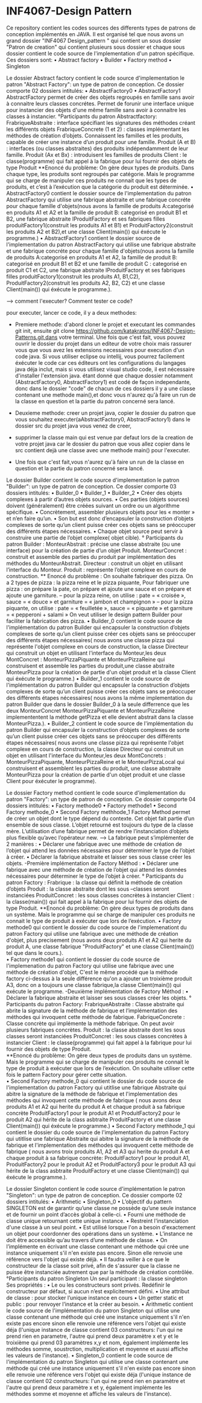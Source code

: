 # INF4067-Design Pattern
Ce repository contient les codes sources des differents types de patrons de conception implémentés en JAVA. 
Il est organisé tel que nous avons un grand dossier "INF4067 Design_pattern " qui contient un sous dossier "Patron de creation" qui contient plusieurs sous dossier 
et chaque sous dossier contient le code source de l'implementation d'un patron spécifique.
Ces dossiers sont:
  • Abstract factory
  • Builder
  • Factory method
  • Singleton

   Le dossier Abstract factory contient le code source d'implementation le patron "Abstract Factory": un type de patron de conception.
	   Ce dossier comporte 02 dossiers intitulés:
		    • AbstractFactory0
			  • AbstractFactory1
		  AbstractFactory permet de créer des objets regroupés en famille sans avoir à connaitre leurs classes concrétes.
      Permet de forunir une interface unique pour instancier des objets d'une même famille sans avoir à connaitre les classes à instancier.
    °Participants du patron Abstractfactory:
           FrabriqueAbstraite : interface spécifiant les signatures des méthodes
            créant les différents objets
           FrabriqueConcrete (1 et 2) : classes implémentant les méthodes de
            création d’objets. Connaissent les familles et les produits, capable de
            créer une instance d’un produit pour une famille.
           Produit (A et B) : interfaces (ou classes abstraites) des produits
            indépendamment de leur famille.
           Produit (Ax et Bx) : introduisent les familles de produits
           Client : le classe(programme) qui fait appel à la fabrique pour lui
            fournir des objets de type Produit
      **Enoncé du problème: On gère deux types de produits. Dans chaque type, les produits
          sont regroupés par catégorie. Mais le programme qui se charge de manipuler
          ces produits ne connait que les types de produits, et c’est à l’exécution que la
          catégorie du produit est déterminée.
      • AbstractFactory0 contient le dossier source de l'implementation du patron AbstractFactory qui utilise une fabrique abstraite et
        une fabrique concréte pour chaque famille d'objets(nous avons la famille de produits A:categorisé en  produits A1 et A2 
        et la famille de produit B: categorisé en produit B1 et B2, une fabrique abstraite IProduitFactory et ses fabriques filles 
        produitFactory1(construit les produits A1 et B1) et ProduitFactory2(construit les produits A2 et B2),et une classe 
        Client(main()) qui éxécute le programme.)
			  • AbstractFactory1 contient le dossier source de l'implementation du patron AbstractFactory qui utilise une fabrique abstraite et
        une fabrique concréte pour chaque famille d'objets(nous avons la famille de produits A:categorisé en  produits A1 et A2, 
        la famille de produit B: categorisé en produit B1 et B2 et une famille de produit C : categorisé en produit C1 et C2, 
        une fabrique abstraite IProduitFactory et ses fabriques filles produitFactory1(construit les produits A1, B1,C2), 
        ProduitFactory2(construit les produits A2, B2, C2) et une classe 
        Client(main()) qui éxécute le programme.).

 --> comment l'executer? Comment tester ce code?

  pour executer, lancer ce code, il y a deux methodes:

 - Premiere methode: d'abord cloner le projet et executant les commandes git init, ensuite git clone  https://github.com/katakratos/INF4067-Design-Patterns.git,dans votre terminal. 
      Une fois que c'est fait, vous pouvez ouvrir le dossier du projet dans un editeur de votre choix mais rassurer vous que vous avez les extensions necessaires pour execution d'un code java. 
      Si vous utiliser eclipse ou intellij, vous pourrez facilement éxécuter le code car ces éditeurs ont les configurations du langages java déja inclut, mais si vous utilisez visual studio code,
      il est nécessaire d'installer l'extension java. étant donné que chaque dossier notamment (AbstractFactory0, AbstractFactory1) est codé de façon independante,
      donc dans le dossier "code" de chacun de ces dossiers il y a une classe contenant une methode main(),et donc vous n'aurez qu'à faire un run de la classe en question 
      et la partie du patron concerné sera lancé.

 - Deuxieme methode: creer un projet java, copier le dossier du patron que vous souhaitez executer(aAbstractFactory0, AbstractFactory1) dans le dossier src du projet java vous venez de creer,
 -  supprimer la classe main qui est venue par defaut lors de la creation de votre projet java car le dossier du patron que vous allez copier dans le src contient dejà une classe avec une methode main() pour l'executer.
 -  Une fois que c'est fait,vous n'aurez qu'à faire un run de la classe en question et la partie du patron concerné sera lancé.


   Le dossier Builder contient le code source d'implementation le patron "Builder": un type de patron de conception.
	   Ce dossier comporte 03 dossiers intitulés:
		    • Builder_0
		    • Builder_1
        • Builder_2
    • Créer des objets complexes à partir d’autres objets sources.
    • Ces parties (objets sources) doivent (généralement) être créées
    suivant un ordre ou un algorithme spécifique.
    • Concrètement, assembler plusieurs objets pour les « monter » et
    n’en faire qu’un.
    • Son but est donc d’encapsuler la construction d’objets complexes de
    sorte qu’un client puisse créer ces objets sans se préoccuper des
    différents étapes nécessaires.
    • Chaque objet source peut servir à construire une partie de l’objet
    complexe( objet cible).
  ° Participants du patron Builder :
      MonteurAbstrait : précise une classe abstraite (ou une interface)
        pour la création de partie d’un objet Produit.
      MonteurConcret : construit et assemble des parties du produit
        par implémentation des méthodes du MonteurAbstrait.
      Directeur : construit un objet en utilisant l’interface du Monteur.
      Produit : représente l’objet complexe en cours de construction.
    ** Enoncé du problème :
       On souhaite fabriquer des pizza. On a 2 types de pizza : la pizza
        reine et le pizza piquante,
        Pour fabriquer une pizza : on prépare la pate, on prépare et ajoute
        une sauce et on prépare et ajoute une garniture.
        – pour la pizza reine, on utilise : pate = « croisée », sauce =
        « douce » et garniture = « jambon et champignon »
        – pour la pizza piquante, on utilise : pate = « feuilletée », sauce =
        « piquante » et garniture = « pepperoni + salami »
        On veut utiliser le design pattern Builder pour faciliter la fabrication
        des pizza.
    • Builder_0 contient le code source de l'implémentation du patron Builder qui encapsuler la construction d’objets complexes de
      sorte qu’un client puisse créer ces objets sans se préoccuper des
      différents étapes nécessaires( nous avons une classe pizza qui représente l'objet complexe en cours de construction, 
      la classe Directeur  qui construit un objet en utilisant l'interface du Monteur,les deux MontConcret : 
      MonteurPizzaPiquante et MonteurPizzaReine qui construisent et assemble les parties du produit,une classe abstraite
      MonteurPizza pour la création de partie d'un objet produit et la classe Client qui éxécute le programme.)
		• Builder_1 contient le code source de l'implémentation du patron Builder qui encapsuler la construction d’objets complexes de
      sorte qu’un client puisse créer ces objets sans se préoccuper des
      différents étapes nécessaires( nous avons la même implementation du patron Builder que dans le dossier Builder_0 à la seule differrence 
      que les deux MonteurConcret MonteurPizzaPiquante et MonteurPizzaReine implemententent la méthode getPizza  et elle devient abstrait dans la classe MonteurPizza.).
    • Builder_2 contient le code source de l'implémentation du patron Builder qui encapsuler la construction d’objets complexes de
      sorte qu’un client puisse créer ces objets sans se préoccuper des
      différents étapes nécessaires( nous avons une classe pizza qui représente l'objet complexe en cours de construction, 
      la classe Directeur  qui construit un objet en utilisant l'interface du Monteur,les deux MontConcrets : 
      MonteurPizzaPiquante, MonteurPizzaReine et le MonteurPizzaLocal qui construisent et assemblent les parties du produit, une classe abstraite
      MonteurPizza pour la création de partie d'un objet produit et une classe Client pour éxécuter le programme).
    
   Le dossier Factory method contient le code source d'implementation du patron "Factory": un type de patron de conception.
	   Ce dossier comporte 04 dossiers intitulés:
		    • Factory methode0
			  • Factory methode1
		    • Second Factory methode_0
        • Second Factory methhode_1
      Factory Method permet de créer un objet dont le type dépend du contexte.
       Cet objet fait partie d’un ensemble de sous classe.
       L’objet retourné est toujours du type de la classe mère. 
       L’utilisation d’une fabrique permet de rendre l’instanciation d’objets
        plus flexible qu’avec l’opérateur new.
        --> La fabrique peut s’implémenter de 2 manières :
			        • Déclarer une fabrique avec une méthode de création de l’objet qui
			        attend les données nécessaires pour déterminer le type de l’objet à
			        créer.
			        • Déclarer la fabrique abstraite et laisser ses sous classe créer les objets.
				-Première implémentation de Factory Méthod :
			       • Déclarer une fabrique avec une méthode de création de l’objet qui
				        attend les données nécessaires pour déterminer le type de l’objet à
				        créer.
				  ° Participants du patron Factory :
	           Frabrique : la classe qui définit la méthode de création d’objets
	           Produit : la classe abstraite dont les sous –classes seront instanciées
	           ProduitConcret : les sous classes concrètes à instancier
	           Client : la classe(main()) qui fait appel à la fabrique pour lui
	            fournir des objets de type Produit.
				 **Enoncé du problème: On gère deux types de produits dans un système. Mais le
		      programme qui se charge de manipuler ces produits ne connait le type de
		      produit à exécuter que lors de l’exécution. 
				  • Factory methode0 qui contient le dossier du code source de l'implemenationt du patron Factory qui utilise une fabrique avec une méthode de création d'objet, plus precisement 
					    (nous avons deux produits A1 et A2 qui herite du produit A, une  classe fabrique "ProduitFactory"  et une classe Client(main()) tel que 
					    dans le cours.).  
				  • Factory methode1 qui contient le dossier du code source de l'implemenation du patron Factory qui utilise une fabrique avec une méthode de création d'objet, C'est le même procédé que la méthode factory ci-dessus
					  à la seule différence qu'on a ajouter un troixième produit A3, donc on a toujours une classe fabrique,la classe Client(main()) qui exécute le programme. 
			 -Deuxième implémentation de Factory Méthod :
		      • Déclarer la fabrique abstraite et laisser ses sous classes créer les objets.
				° Participants du patron Factory:
		        FrabriqueAbstraite : Classe abstraite qui abrite la signature de la méthode de
						fabrique et l’implémentation des méthodes qui invoquent cette méthode de
						fabrique.
						 FabriqueConcrete : Classe concrète qui implémente la méthode fabrique. On
						peut avoir plusieurs fabriques concrètes.
						 Produit : la classe abstraite dont les sous classes seront instanciées
						 ProduitConcret : les sous classes concrètes à instancier
						 Client : le classe(programme) qui fait appel à la fabrique pour lui fournir des
						objets de type Produit.  
			     **Enoncé du problème:  On gère deux types de produits dans un système. Mais le
							programme qui se charge de manipuler ces produits ne connait le type de
							produit à exécuter que lors de l’exécution. On souhaite utiliser cette fois le
							pattern Factory pour gérer cette situation.				
            • Second Factory methode_0 qui contient  le dossier du code source de l'implementation du patron Factory qui utitlise une fabrique Abstraite qui abitre la signature de la méthode de fabrique et 
					      l'implementation des méthodes qui invoquent cette méthode de fabrique ( nous avons deux produits A1 et A2 qui herite du produit A et chaque produit à sa fabrique concrète ProduitFactory1 pour le produit A1 
					      et ProduitFactory2 pour le produit A2 qui hérite de la class asbtraite ProduitFactory et une classe Client(main()) qui éxécute le programme.)
           • Second Factory methhode_1 qui contient  le dossier du code source de l'implementation du patron Factory qui utitlise une fabrique Abstraite qui abitre la signature de la méthode de fabrique et 
					      l'implementation des méthodes qui invoquent cette méthode de fabrique ( nous avons troix produits A1, A2 et A3 qui herite du produit A et chaque produit à sa fabrique concrète: ProduitFactory1 pour le produit A1, 
					       ProduitFactory2 pour le produit A2 et ProduitFactory3 pour le produit A3 qui hérite de la class asbtraite ProduitFactory et une classe Client(main()) qui éxécute le programme.).
     
     
 Le dossier Singleton contient le code source d'implémentation le patron "Singleton": un type de patron de conception.
	   Ce dossier comporte 02 dossiers intitulés:
		    • Arithmetic
			  • Singleton_0
    • L’objectif du pattern SINGLETON est de garantir qu’une classe ne
    possède qu’une seule instance et de fournir un point d’accès global à
    celle-ci.
    • Fourni une méthode de classe unique retournant cette unique instance.
    • Restreint l'instanciation d'une classe à un seul point.
    • Est utilisé lorsque l'on a besoin d'exactement un objet pour coordonner
    des opérations dans un système.
    • L’instance ne doit être accessible qu’au travers d’une méthode de
    classe.
    • On l’implémente en écrivant une classe contenant une méthode qui
    crée une instance uniquement s'il n'en existe pas encore. Sinon elle
    renvoie une référence vers l'objet qui existe déjà.
    • Il faudra veiller à ce que le constructeur de la classe soit privé, afin de
    s'assurer que la classe ne puisse être instanciée autrement que par la
    méthode de création contrôlée.
  °Participants du patron Singleton
    Un seul participant : la classe singleton
         Ses propriétés :
        • Le ou les constructeurs sont privés. Redéfinir le constructeur par
        défaut, si aucun n’est explicitement défini.
        • Une attribut de classe : pour stocker l’unique instance en cours
        • Un getter static et public : pour renvoyer l’instance et la créer au
        besoin.
    • Arithmetic contient le code source de l'implémentation du patron Singleton qui utilise une classe contenant une méthode qui créé
    une instance uniquement s'il n'en existe pas encore sinon elle renvoie une référence vers l'objet qui existe déja
    (l'unique instance de classe contient 03 constructeurs: l'un qui ne prend rien en parametre, l'autre qui prend deux paramètre x et y et
    le troixième qui prend 03 paramètres x,y et nom, également implémente les méthodes somme, soustrction, multiplication et moyenne 
    et aussi affiche les valeurs de l'instance).
		• Singleton_0 contient le code source de l'implémentation du patron Singleton qui utilise une classe contenant une méthode qui créé
    une instance uniquement s'il n'en existe pas encore sinon elle renvoie une référence vers l'objet qui existe déja
    (l'unique instance de classe contient 02 constructeurs: l'un qui ne prend rien en paramètre et l'autre qui prend deux paramètre x et y, également implémente
    les méthodes somme et moyenne et affiche les valeurs de l'instance).
    
          
    
